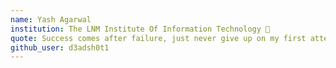```yaml
---
name: Yash Agarwal
institution: The LNM Institute Of Information Technology 🚩 
quote: Success comes after failure, just never give up on my first attempt.
github_user: d3adsh0t1
---
```

